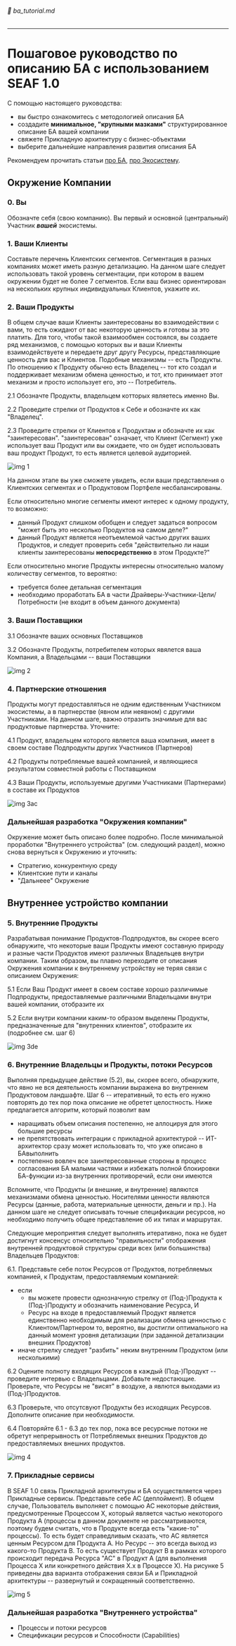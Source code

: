 ###### :green_book: ba_tutorial.md

---

# Пошаговое руководство по описанию БА с использованием SEAF 1.0

С помощью настоящего руководства:
* вы быстро ознакомитесь с методологией описания БА 
* создадите **минимальное, "крупными мазками"** структурированное описание БА вашей компании
* свяжете Прикладную архитектуру с бизнес-объектами
* выберите дальнейшие направления развития описания БА

Рекомендуем прочитать статьи [про БА](/docs/seaf.ba.entry), [про Экосистему](/docs/seaf.ba.ecosystem_main).

## Окружение Компании

### 0. Вы
Обозначте себя (свою компанию). Вы первый и основной (центральный) Участник ***вашей*** экосистемы.

### 1. Ваши Клиенты
Составьте перечень Клиентских сегментов. Сегментация в разных компаниях может иметь разную детализацию. На данном шаге следует использовать такой уровень сегментации, при котором в вашем окружении будет не более 7 сегментов. Если ваш бизнес ориентирован на нескольких крупных индивидуальных Клиентов, укажите их.

### 2. Ваши Продукты
В общем случае ваши Клиенты заинтересованы во взаимодействии с вами, то есть ожидают от вас некоторую ценность и готовы за это платить. Для того, чтобы такой взаимообмен состоялся, вы создаете ряд механизмов, с помощью которых вы и ваши Клиенты взаимодействуете и передаете друг другу Ресурсы, представляющие ценность для вас и Клиентов. Подобные механизмы -- есть Продукты. По отношению к Продукту обычно есть Владелец -- тот кто создал и поддерживает механизм обмена ценностью, и тот, кто принимает этот механизм и просто использует его, это -- Потребитель.

2.1 Обозначте Продукты, владельцем котторых являетесь именно Вы. 

2.2 Проведите стрелки от Продуктов к Себе и обозначте их как "Владелец".

2.3 Проведите стрелки от Клиентов к Продуктам и обозначте их как "заинтересован". "заинтересован" означает, что Клиент (Сегмент) уже использует ваш Продукт или вы ожидаете, что он будет использовать ваш продукт Продукт, то есть является целевой аудиторией. 

![img 1](ba_tutorial_1.png)

На данном этапе вы уже сможете увидеть, если ваши представления о Клиентских сегментах и о Продуктовом Портфеле несбалансированы.

Если относительно многие сегменты имеют интерес к одному продукту, то возможно:
* данный Продукт слишком обобщен и следует задаться вопросом "может быть это несколько Продуктов на самом деле?"
* данный Продукт является неотъемлемой частью других ваших Продуктов, и следует проверить себя "действительно ли наши клиенты заинтересованы **непосредственно** в этом Продукте?"

Если относительно многие Продукты интересны относительно малому количеству сегментов, то вероятно:
* требуется более детальная сегментация
* необходимо проработать БА в части Драйверы-Участники-Цели/Потребности (не входит в объем данного документа)


### 3. Ваши Поставщики
3.1 Обозначте ваших основных Поставщиков

3.2 Обозначте Продукты, потребителем которых явялется ваша Компания, а Владельцами -- ваши Поставщики

![img 2](ba_tutorial_2.png)


### 4. Партнерские отношения
Продукты могут предоставляться не одним едиственным Участником экосистемы, а в партнерстве (явном или неявном) с другими Участниками.
На данном шаге, важно отразить значимые для вас продуктовые партнерства. Уточните:

4.1 Продукт, владельцем которого является ваша компания, имеет в своем составе Подпродукты других Участников (Партнеров)

4.2 Продукты потребляемые вашей компанией, и являющиеся результатом совместной работы с Поставщиком

4.3 Ваши Продукты, используемые другими Участниками (Партнерами) в составе их Продуктов

![img 3ac](ba_tutorial_3ac.png)

### Дальнейшая разработка "Окружения компании"
Окружение может быть описано более подробно. После минимальной проработки "Внутреннего устройства" (см. следующий раздел), можно снова вернуться к Окружению и уточнить:
* Стратегию, конкурентную среду
* Клиентские пути и каналы
* "Дальнеее" Окружение

## Внутреннее устройство компании

### 5. Внутренние Продукты
Разрабатывая понимание Продуктов-Подпродуктов, вы скорее всего обнаружите, что некоторые ваши Продукты имеют составную природу и разные части Продуктов имеют различных Владельцев внутри компании. Таким образом, вы плавно переходите от описания Окружения компании к внутреннему устройству не теряя связи с описанием Окружения:

5.1 Если Ваш Продукт имеет в своем составе хорошо различимые Подпродукты, предоставляемые различными Владельцами внутри вашей компании, отобразите их

5.2 Если внутри компании каким-то образом выделены Продукты, предназначенные для "внутренних клиентов", отобразите их (подробнее см. шаг 6)

![img 3de](ba_tutorial_3de.png)

### 6. Внутренние Владельцы и Продукты, потоки Ресурсов
Выполняя предыдущее действие (5.2), вы, скорее всего, обнаружите, что явно не вся деятельность компании выражена во внутреннем Продуктовом ландшафте. Шаг 6 -- итеративный, то есть его нужно повторять до тех пор пока описание не обретет целостность. Ниже предлагается алгоритм, который позволит вам
* наращивать объем описания постепенно, не аллоцируя для этого большие ресурсы
* не препятствовать интеграции с прикладной архитектурой -- ИТ-архитектор сразу может использовать то, что уже описано в БАвыполнить
* постепенно вовлеч все заинтересованные стороны в процесс согласования БА малыми частями и избежать полной блокировки БА-функции из-за внутренних противоречий, если они имеются 

Вспомните, что Продукты (и внешние, и внутренние) являются механизмами обмена ценностью. Носителями ценности являются Ресурсы (данные, работа, материальные ценности, деньги и пр.). На данном шаге не следует описывать точные спецификации ресурсов, но необходимо получить общее представление об их типах и маршрутах.

Следующие мероприятия следует выполнять итеративно, пока не будет достигнут консенсус относительно "правильности" отображения внутренней продуктовой структуры среди всех (или большинства) Владельцев Продуктов:

6.1. Представьте себе поток Ресурсов от Продуктов, потребляемых компанией, к Продуктам, предоставляемым компанией:
* если
    * вы можете провести однозначную стрелку от (Под-)Продукта к (Под-)Продукту и обозначить наименование Ресурса, И
    * Ресурс на входе в предоставляемый Продукт является единственно необходимым для реализации обмена ценностью с Клиентом/Партнером
то, вероятно, вы достигли оптимального на данный момент уровня детализации  (при заданной детализации внешних Продуктов)
* иначе
стрелку следует "разбить" неким внутренним Продуктом (или несколькими)

6.2 Оцените полноту входящих Ресурсов в каждый (Под-)Продукт -- проведите интервью с Владельцами. Добавьте недостающие. Проверьте, что Ресурсы не "висят" в воздухе, а явлются выходами из (Под-)Продуктов.

6.3 Проверьте, что отсутсвуют Продукты без исходящих Ресурсов. Дополните описание при необходимости.

6.4 Повторяйте 6.1 - 6.3 до тех пор, пока все ресурсные потоки не обретут непрерывность от Потребляемых внешних Продуктов до предоставляемых внешних продуктов.

![img 4](ba_tutorial_4.png)

### 7. Прикладные сервисы

В SEAF 1.0 связь Прикладной архитектуры и БА осуществляется через Прикладные сервисы. Представьте себе АС (деплоймент). В общем случае, Пользователь выполняет с помощью АС некоторые действия, предусмотренные Процессом Х, который является частью некоторого Продукта А (процессы в данном документе не рассматриваются, поэтому будем считать, что в Продукте всегда есть "какие-то" процессы). То есть будет справедливым сказать, что АС является ценным Ресурсом для Продукта А. Но Ресурс -- это всегда выход из какого-то Продукта B. То есть существует Продукт B в рамках которого происходит передача  Ресурса "АС" в Продукт А (для выполнения Процесса X или конкретного действия Х.х в Процессе Х). На рисунке 5 приведены два варианта отображения связи БА и Прикладной архитектуры -- развернутый и сокращенный соответственно.

![img 5](ba_tutorial_5.png)


### Дальнейшая разработка "Внутреннего устройства"
* Процессы и потоки ресурсов
* Спецификации ресурсов и Способности (Capabilities)
